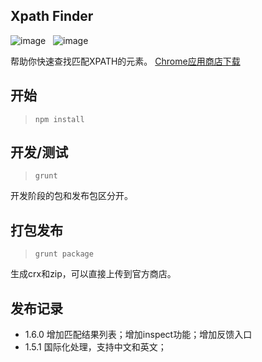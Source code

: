## Xpath Finder

![image](https://david-dm.org/em91/xpath-finder.png)  &nbsp; ![image](https://david-dm.org/em91/xpath-finder/dev-status.png)


帮助你快速查找匹配XPATH的元素。 
[Chrome应用商店下载](https://chrome.google.com/webstore/detail/xpath-finder/ijaobnmmgonppmablhldddpfmgpklbfh)

## 开始

> <code>npm install</code>

## 开发/测试

> <code>grunt</code>

开发阶段的包和发布包区分开。

## 打包发布

><code>grunt package</code>

生成crx和zip，可以直接上传到官方商店。

## 发布记录

- 1.6.0 增加匹配结果列表；增加inspect功能；增加反馈入口
- 1.5.1 国际化处理，支持中文和英文；